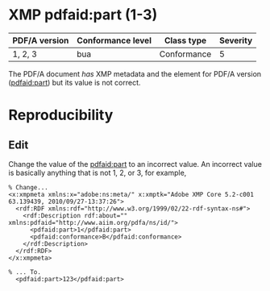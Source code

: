 # XMP pdfaid:part (1-3)

| PDF/A version | Conformance level | Class type  | Severity |
| ------------- | ----------------- | ----------  | -------- |
| 1, 2, 3       | bua               | Conformance | 5        |

The PDF/A document _has_ XMP metadata and the element for PDF/A version (<pdfaid:part>) but its value is not correct.

# Reproducibility
## Edit
Change the value of the <pdfaid:part> to an incorrect value. An incorrect value is basically anything that is not 1, 2, or 3, for example,

```
% Change...
<x:xmpmeta xmlns:x="adobe:ns:meta/" x:xmptk="Adobe XMP Core 5.2-c001 63.139439, 2010/09/27-13:37:26">
  <rdf:RDF xmlns:rdf="http://www.w3.org/1999/02/22-rdf-syntax-ns#">
    <rdf:Description rdf:about="" xmlns:pdfaid="http://www.aiim.org/pdfa/ns/id/">
      <pdfaid:part>1</pdfaid:part>
      <pdfaid:conformance>B</pdfaid:conformance>
    </rdf:Description>
  </rdf:RDF>
</x:xmpmeta>

% ... To.
  <pdfaid:part>123</pdfaid:part>
```
